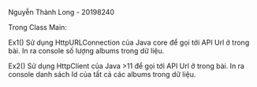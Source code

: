 Nguyễn Thành Long - 20198240

Trong Class Main:

Ex1() Sử dụng HttpURLConnection của Java core để gọi tới API Url ở trong bài. In ra console số lượng albums trong dữ liệu.

Ex2() Sử dụng HttpClient của Java >11 để gọi tới API Url ở trong bài. In ra console danh sách Id của tất cả các albums trong dữ liệu.

